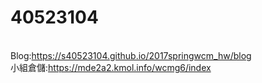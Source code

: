 # 40523104

<br/>
Blog:<a href="https://s40523104.github.io/2017springwcm_hw/blog">https://s40523104.github.io/2017springwcm_hw/blog</a> <br/>
小組倉儲:<a href="https://mde2a2.kmol.info/wcmg6/index">https://mde2a2.kmol.info/wcmg6/index </a> <br/>

